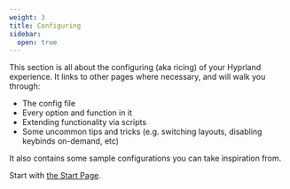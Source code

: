 ```yaml
---
weight: 3
title: Configuring
sidebar:
  open: true
---
```


This section is all about the configuring (aka ricing) of your Hyprland experience.
It links to other pages where necessary, and will walk you through:

- The config file
- Every option and function in it
- Extending functionality via scripts
- Some uncommon tips and tricks (e.g. switching layouts, disabling keybinds on-demand, etc)

It also contains some sample configurations you can take inspiration from.

Start with [the Start Page](./Start).

